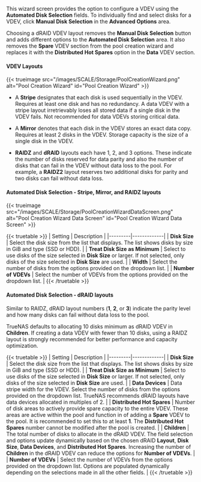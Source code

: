 &NewLine;

This wizard screen provides the option to configure a VDEV using the **Automated Disk Selection** fields.
To individually find and select disks for a VDEV, click **Manual Disk Selection** in the **Advanced Options** area.

Choosing a dRAID VDEV layout removes the **Manual Disk Selection** button and adds different options to the **Automated Disk Selection** area.
It also removes the **Spare** VDEV section from the pool creation wizard and replaces it with the **Distributed Hot Spares** option in the **Data** VDEV section.

#### VDEV Layouts

{{< trueimage src="/images/SCALE/Storage/PoolCreationWizard.png" alt="Pool Creation Wizard" id="Pool Creation Wizard" >}}

* A **Stripe** designates that each disk is used sequentially in the VDEV.
  Requires at least one disk and has no redundancy.
  A data VDEV with a stripe layout irretrievably loses all stored data if a single disk in the VDEV fails.
  Not recommended for data VDEVs storing critical data.

* A **Mirror** denotes that each disk in the VDEV stores an exact data copy.
  Requires at least 2 disks in the VDEV.
  Storage capacity is the size of a single disk in the VDEV.

* **RAIDZ** and **dRAID** layouts each have 1, 2, and 3 options.
  These indicate the number of disks reserved for data parity and also the number of disks that can fail in the VDEV without data loss to the pool.
  For example, a **RAIDZ2** layout reserves two additional disks for parity and two disks can fail without data loss.

#### Automated Disk Selection - Stripe, Mirror, and RAIDZ layouts

{{< trueimage src="/images/SCALE/Storage/PoolCreationWizardDataScreen.png" alt="Pool Creation Wizard Data Screen" id="Pool Creation Wizard Data Screen" >}}

{{< truetable >}}
| Setting | Description |
|---------|-------------|
| **Disk Size** | Select the disk size from the list that displays. The list shows disks by size in GiB and type (SSD or HDD). |
| **Treat Disk Size as Minimum** | Select to use disks of the size selected in **Disk Size** or larger. If not selected, only disks of the size selected in **Disk Size** are used. |
| **Width** | Select the number of disks from the options provided on the dropdown list. |
| **Number of VDEVs** | Select the number of VDEVs from the options provided on the dropdown list. |
{{< /truetable >}}

#### Automated Disk Selection - dRAID layouts

Similar to RAIDZ, dRAID layout numbers (**1**, **2**, or **3**) indicate the parity level and how many disks can fail without data loss to the pool.

TrueNAS defaults to allocating 10 disks minimum as dRAID VDEV in **Children**.
If creating a data VDEV with fewer than 10 disks, using a RAIDZ layout is strongly recommended for better performance and capacity optimization.

{{< truetable >}}
| Setting | Description |
|---------|-------------|
| **Disk Size** | Select the disk size from the list that displays. The list shows disks by size in GiB and type (SSD or HDD). |
| **Treat Disk Size as Minimum** | Select to use disks of the size selected in **Disk Size** or larger. If not selected, only disks of the size selected in **Disk Size** are used. |
| **Data Devices** | Data stripe width for the VDEV. Select the number of disks from the options provided on the dropdown list. TrueNAS recommends dRAID layouts have data devices allocated in multiples of 2. |
| **Distributed Hot Spares** | Number of disk areas to actively provide spare capacity to the entire VDEV. These areas are active within the pool and function in of adding a **Spare** VDEV to the pool. It is recommended to set this to at least **1**. The **Distributed Hot Spares** number cannot be modified after the pool is created. |
| **Children** | The total number of disks to allocate in the dRAID VDEV. The field selection and options update dynamically based on the chosen dRAID **Layout**, **Disk Size**, **Data Devices**, and **Distributed Hot Spares**. Increasing the number of **Children** in the dRAID VDEV can reduce the options for **Number of VDEVs**. |
| **Number of VDEVs** | Select the number of VDEVs from the options provided on the dropdown list. Options are populated dynamically depending on the selections made in all the other fields. |
{{< /truetable >}}
